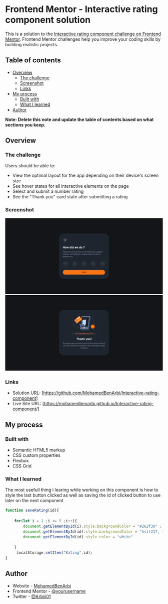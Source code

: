 # Frontend Mentor - Interactive rating component solution

This is a solution to the [Interactive rating component challenge on Frontend Mentor](https://www.frontendmentor.io/challenges/interactive-rating-component-koxpeBUmI). Frontend Mentor challenges help you improve your coding skills by building realistic projects. 

## Table of contents

- [Overview](#overview)
  - [The challenge](#the-challenge)
  - [Screenshot](#screenshot)
  - [Links](#links)
- [My process](#my-process)
  - [Built with](#built-with)
  - [What I learned](#what-i-learned)
- [Author](#author)

**Note: Delete this note and update the table of contents based on what sections you keep.**

## Overview

### The challenge

Users should be able to:

- View the optimal layout for the app depending on their device's screen size
- See hover states for all interactive elements on the page
- Select and submit a number rating
- See the "Thank you" card state after submitting a rating

### Screenshot

![](./Screenshot1.png)
![](./Screenshot2.png)



### Links

- Solution URL: [https://github.com/MohamedBenArbi/Interactive-rating-component]
- Live Site URL: [https://mohamedbenarbi.github.io/Interactive-rating-component/]

## My process

### Built with

- Semantic HTML5 markup
- CSS custom properties
- Flexbox
- CSS Grid

### What I learned

The most usefull thing i learing while working on this component is how to style the last button clicked as well as saving the id of clicked button to use later on the next component

```js
function saveRating(id){
    
    for(let i = 1 ;i <= 5 ;i++){
        document.getElementById(i).style.backgroundColor = "#262f38" ; 
        document.getElementById(id).style.backgroundColor = "hsl(217, 12%, 63%)"
        document.getElementById(id).style.color = "white"

    }
     localStorage.setItem("Rating",id);
}
```




## Author

- Website - [MohamedBenArbi](https://www.your-site.com)
- Frontend Mentor - [@yourusername](https://www.frontendmentor.io/profile/MohamedBenArbi)
- Twitter - [@Arbiii01](https://twitter.com/Arbiii01)
